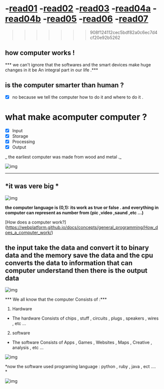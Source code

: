 -[read01](read01.md)
-[read02](read02.md)
-[read03](read03.md)
-[read04a](read04a.md)
-[read04b](read04b.md)
-[read05](read05.md)
-[read06](read06.md)
-[read07](read07.md)
=======
>>>>>>> 908f124112cec5bdf82a0c6ec7d4cf20e92b5262



## how computer works !

*** we can't ignore that the softwares and the smart devices make huge changes in it be An integral part in our life  .*** 

is the computer smarter than human ?
-----------------------
- [x] no because we tell the computer how to do it and        where to do it .


what make acomputer computer  ?
==============
- [x] Input 
- [x] Storage 
- [x] Processing
- [x] Output

_ the earliest computer was made from wood and metal ._

![img](https://i.ytimg.com/vi/WX8qXhELVb4/maxresdefault.jpg)

---------------------------


*it was vere big  *
-------------

![img](https://gajitz.com/wp-content/uploads/2013/07/historys-huge-computers.jpg)


**the computer language is (0,1): its work as true or false . and everything in computer can represent as number from (pic ,video ,saund ,etc ...)**


[How does a computer work?]
(https://webplatform.github.io/docs/concepts/general_programming/How_does_a_computer_work/)





## the input take the data  and convert it to binary data and the memory save the data and the cpu converts the data to information that can computer understand then there is the output data

![img](https://upload.wikimedia.org/wikipedia/commons/2/2e/Processing2.gif)



*** We all know that the computer Consists of :***

1. Hardware 
 - The hardware Consists of chips , stuff , circuits , plugs , speakers , wires , etc ...

2. software 
 - The software Consists of Apps , Games , Websites , Maps , Creative , analysis , etc ...

![img](https://learn.g2.com/hs-fs/hubfs/hardware-vs-software.png?width=550&name=hardware-vs-software.png)

*now the software used programing language :
python , ruby , java , ect .... *

![img](https://careerkarma.com/blog/wp-content/uploads/2019/12/easiest-programming-languages-to-learn-1.jpg)

